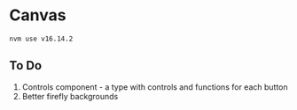 # Canvas

```
nvm use v16.14.2
```

## To Do

1. Controls component - a type with controls and functions for each button
2. Better firefly backgrounds
